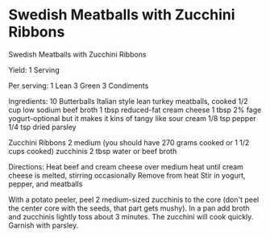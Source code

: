 # Swedish Meatballs with Zucchini Ribbons

Swedish Meatballs with Zucchini Ribbons

Yield:
1 Serving

Per serving:
1 Lean
3 Green
3 Condiments

Ingredients:
10 Butterballs Italian style lean turkey meatballs, cooked
1/2 cup low sodium beef broth
1 tbsp reduced-fat cream cheese
1 tbsp 2% fage yogurt-optional but it makes it kins of tangy like sour cream
1/8 tsp pepper
1/4 tsp dried parsley

Zucchini Ribbons
2 medium (you should have 270 grams cooked or 1 1/2 cups cooked) zucchinis
2 tbsp water or beef broth

Directions:
Heat beef and cream cheese over medium heat until cream cheese is melted, stirring occasionally
Remove from heat
Stir in yogurt, pepper, and meatballs

With a potato peeler, peel 2 medium-sized zucchinis to the core (don't peel the center core with the seeds, that part gets mushy).
In a pan add broth and zucchinis lightly toss about 3 minutes. The zucchini will cook quickly.
Garnish with parsley.
